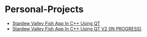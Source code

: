 # Personal-Projects
- [Stardew Valley Fish App In C++ Using QT](https://github.com/Razvanix445/StardewValleyFishQT)
- [Stardew Valley Fish App In C++ Using QT V2 (IN PROGRESS)](https://github.com/Razvanix445/Stardew-Valley-App)
